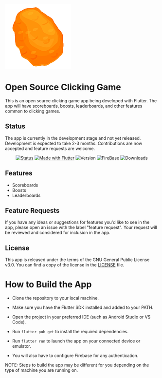 <img src='assets/nugget.png'>


# Open Source Clicking Game

This is an open source clicking game app being developed with Flutter. The app will have scoreboards, boosts, leaderboards, and other features common to clicking games.

## Status

The app is currently in the development stage and not yet released. Development is expected to take 2-3 months. Contributions are now accepted and feature requests are welcome.

<div align='center'>

  [![Status](https://img.shields.io/badge/Status-Under_Development-orange?style=for-the-badge)](https://shields.io/)
  [![Made with Flutter](https://img.shields.io/badge/Made_with-Flutter-blue?style=for-the-badge&logo=flutter)](https://flutter.dev/)
  ![Version](https://img.shields.io/badge/Version-0.2.6.8_(unreleased)-blue?style=for-the-badge&)
  ![FireBase](https://img.shields.io/badge/Backend-Firebase-red?style=for-the-badge&logo=firebase)
  ![Downloads](https://img.shields.io/badge/Beta_Downloads-3-red?style=for-the-badge&logo=Downloads)
  
  

</div>

## Features

- Scoreboards
- Boosts
- Leaderboards

## Feature Requests

If you have any ideas or suggestions for features you'd like to see in the app, please open an issue with the label "feature request". Your request will be reviewed and considered for inclusion in the app.

## License

This app is released under the terms of the GNU General Public License v3.0. You can find a copy of the license in the [LICENSE](LICENSE) file.

# How to Build the App


- Clone the repository to your local machine.
- Make sure you have the Flutter SDK installed and added to your PATH.
- Open the project in your preferred IDE (such as Android Studio or VS Code).
- Run ``flutter pub get`` to install the required dependencies.
- Run ``flutter run`` to launch the app on your connected device or emulator.

- You will also have to configure Firebase for any authentication.

NOTE: Steps to build the app may be different for you depending on the type of machine you are running on.



